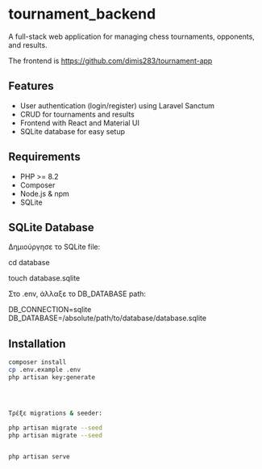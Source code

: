 # tournament_backend
A full-stack web application for managing chess tournaments, opponents, and results.

The frontend is https://github.com/dimis283/tournament-app
## Features

- User authentication (login/register) using Laravel Sanctum
- CRUD for tournaments and results
- Frontend with React and Material UI
- SQLite database for easy setup
## Requirements

- PHP >= 8.2
- Composer
- Node.js & npm
- SQLite

 ## SQLite Database

Δημιούργησε το SQLite file:

cd database

touch database.sqlite


Στο .env, άλλαξε το DB_DATABASE path:

DB_CONNECTION=sqlite
DB_DATABASE=/absolute/path/to/database/database.sqlite

## Installation



```bash
composer install
cp .env.example .env
php artisan key:generate




Τρέξε migrations & seeder:

php artisan migrate --seed
php artisan migrate --seed


php artisan serve
